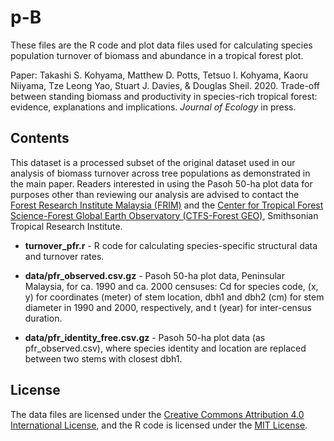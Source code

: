 # p-B

These files are the R code and plot data files used for calculating species population turnover of biomass and abundance in a tropical forest plot.

Paper: Takashi S. Kohyama, Matthew D. Potts, Tetsuo I. Kohyama, Kaoru Niiyama, Tze Leong Yao, Stuart J. Davies, & Douglas Sheil. 2020. Trade-off between standing biomass and productivity in species-rich tropical forest: evidence, explanations and implications. *Journal of Ecology* in press.

## Contents

This dataset is a processed subset of the original dataset used in our analysis of biomass turnover across tree populations as demonstrated in the main paper. Readers interested in using the Pasoh 50-ha plot data for purposes other than reviewing our analysis are advised to contact the [Forest Research Institute Malaysia (FRIM)](https://www.frim.gov.my) and the [Center for Tropical Forest Science-Forest Global Earth Observatory (CTFS-Forest GEO)](https://forestgeo.si.edu/ctfs-forestgeo-worldwide-network-monitoring-forests-era-global-change), Smithsonian Tropical Research Institute.

* **turnover_pfr.r** - R code for calculating species-specific structural data and turnover rates.

* **data/pfr_observed.csv.gz** - Pasoh 50-ha plot data, Peninsular Malaysia, for ca. 1990 and ca. 2000 censuses: Cd for species code, (x, y) for coordinates (meter) of stem location, dbh1 and dbh2 (cm) for stem diameter in 1990 and 2000, respectively, and t (year) for inter-census duration.

* **data/pfr_identity_free.csv.gz** - Pasoh 50-ha plot data (as pfr_observed.csv), where species identity and location are replaced between two stems with closest dbh1.

## License

The data files are licensed under the [Creative Commons Attribution 4.0 International License](LICENSE-CC-BY), and the R code is licensed under the [MIT License](LICENSE-MIT).
